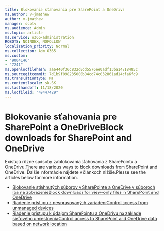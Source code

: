 ```yaml
---
title: Blokovanie sťahovania pre SharePoint a OneDrive
ms.author: v-jmathew
author: v-jmathew
manager: scotv
ms.audience: Admin
ms.topic: article
ms.service: o365-administration
ROBOTS: NOINDEX, NOFOLLOW
localization_priority: Normal
ms.collection: Adm_O365
ms.custom:
- "9004146"
- "7241"
ms.openlocfilehash: aa6440f36c832d2cd5576ee0adf13ba14518485c
ms.sourcegitcommit: 7d1b9f098235000b84cd74c032861ad14bfa6fc9
ms.translationtype: MT
ms.contentlocale: sk-SK
ms.lasthandoff: 11/18/2020
ms.locfileid: "49447429"
---
```

# <a name="block-downloads-for-sharepoint-and-onedrive"></a><span data-ttu-id="3b46f-102">Blokovanie sťahovania pre SharePoint a OneDrive</span><span class="sxs-lookup"><span data-stu-id="3b46f-102">Block downloads for SharePoint and OneDrive</span></span>

<span data-ttu-id="3b46f-103">Existujú rôzne spôsoby zablokovania sťahovania z SharePointu a OneDrivu.</span><span class="sxs-lookup"><span data-stu-id="3b46f-103">There are various ways to block downloads from SharePoint and OneDrive.</span></span> <span data-ttu-id="3b46f-104">Ďalšie informácie nájdete v článkoch nižšie.</span><span class="sxs-lookup"><span data-stu-id="3b46f-104">Please see the articles below for more information.</span></span>

- [<span data-ttu-id="3b46f-105">Blokovanie stiahnutých súborov v SharePointe a OneDrive v súboroch iba na zobrazenie</span><span class="sxs-lookup"><span data-stu-id="3b46f-105">Block downloads for view-only files in SharePoint and OneDrive</span></span>](https://support.microsoft.com/office/block-downloads-for-view-only-files-in-sharepoint-and-onedrive-6051184b-62ac-4149-b874-13dcd40ef91e)
- [<span data-ttu-id="3b46f-106">Riadenie prístupu z nespravovaných zariadení</span><span class="sxs-lookup"><span data-stu-id="3b46f-106">Control access from unmanaged devices</span></span>](https://docs.microsoft.com/sharepoint/control-access-from-unmanaged-devices)
- [<span data-ttu-id="3b46f-107">Riadenie prístupu k údajom SharePointu a OneDrivu na základe sieťového umiestnenia</span><span class="sxs-lookup"><span data-stu-id="3b46f-107">Control access to SharePoint and OneDrive data based on network location</span></span>](https://docs.microsoft.com/sharepoint/control-access-based-on-network-location)
